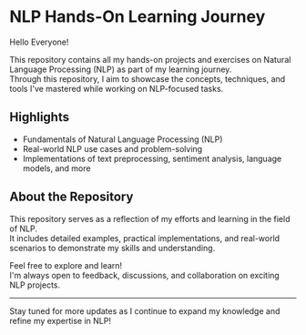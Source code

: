 # NLP Hands-On Learning Journey

Hello Everyone!  

This repository contains all my hands-on projects and exercises on Natural Language Processing (NLP) as part of my learning journey.  
Through this repository, I aim to showcase the concepts, techniques, and tools I've mastered while working on NLP-focused tasks.  

## Highlights  
- Fundamentals of Natural Language Processing (NLP)  
- Real-world NLP use cases and problem-solving  
- Implementations of text preprocessing, sentiment analysis, language models, and more  

## About the Repository  
This repository serves as a reflection of my efforts and learning in the field of NLP.  
It includes detailed examples, practical implementations, and real-world scenarios to demonstrate my skills and understanding.  

Feel free to explore and learn!  
I'm always open to feedback, discussions, and collaboration on exciting NLP projects.  

---  
Stay tuned for more updates as I continue to expand my knowledge and refine my expertise in NLP!  
